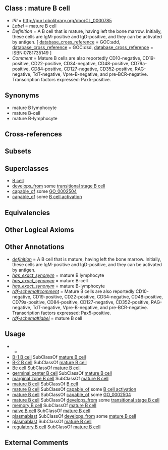 
## Class : mature B cell

 * *IRI* = http://purl.obolibrary.org/obo/CL_0000785
 * *Label* = mature B cell
 * *Definition* = A B cell that is mature, having left the bone marrow. Initially, these cells are IgM-positive and IgD-positive, and they can be activated by antigen. [ [database_cross_reference](../../ef/oboInOwl#hasDbXref.md) = GOC:add, [database_cross_reference](../../ef/oboInOwl#hasDbXref.md) = GOC:dsd, [database_cross_reference](../../ef/oboInOwl#hasDbXref.md) = ISBN:0781735149 ]
 * *Comment* = Mature B cells are also reportedly CD10-negative, CD19-positive, CD22-positive, CD34-negative, CD48-positive, CD79a-positive, CD84-positive, CD127-negative, CD352-positive, RAG-negative, TdT-negative, Vpre-B-negative, and pre-BCR-negative. Transcription factors expressed: Pax5-positive.

## Synonyms

 * mature B lymphocyte
 * mature B-cell
 * mature B-lymphocyte

## Cross-references


## Subsets


## Superclasses

 * [B cell](../../CL/36/CL_0000236.md)
 * [develops_from](../../RO/02/RO_0002202.md) some [transitional stage B cell](../../CL/18/CL_0000818.md)
 * [capable_of](../../RO/15/RO_0002215.md) some [GO_0002504](../../GO/04/GO_0002504.md)
 * [capable_of](../../RO/15/RO_0002215.md) some [B cell activation](../../GO/13/GO_0042113.md)

## Equivalencies


## Other Logical Axioms


## Other Annotations

 * *[definition](../../IAO/15/IAO_0000115.md)* = A B cell that is mature, having left the bone marrow. Initially, these cells are IgM-positive and IgD-positive, and they can be activated by antigen.
 * *[has_exact_synonym](../../ym/oboInOwl#hasExactSynonym.md)* = mature B lymphocyte
 * *[has_exact_synonym](../../ym/oboInOwl#hasExactSynonym.md)* = mature B-cell
 * *[has_exact_synonym](../../ym/oboInOwl#hasExactSynonym.md)* = mature B-lymphocyte
 * *[rdf-schema#comment](../../nt/rdf-schema#comment.md)* = Mature B cells are also reportedly CD10-negative, CD19-positive, CD22-positive, CD34-negative, CD48-positive, CD79a-positive, CD84-positive, CD127-negative, CD352-positive, RAG-negative, TdT-negative, Vpre-B-negative, and pre-BCR-negative. Transcription factors expressed: Pax5-positive.
 * *[rdf-schema#label](../../el/rdf-schema#label.md)* = mature B cell

## Usage

 * -
 * [B-1 B cell](../../CL/19/CL_0000819.md) SubClassOf [mature B cell](../../CL/85/CL_0000785.md)
 * [B-2 B cell](../../CL/22/CL_0000822.md) SubClassOf [mature B cell](../../CL/85/CL_0000785.md)
 * [Be cell](../../CL/68/CL_0000968.md) SubClassOf [mature B cell](../../CL/85/CL_0000785.md)
 * [germinal center B cell](../../CL/44/CL_0000844.md) SubClassOf [mature B cell](../../CL/85/CL_0000785.md)
 * [marginal zone B cell](../../CL/45/CL_0000845.md) SubClassOf [mature B cell](../../CL/85/CL_0000785.md)
 * [mature B cell](../../CL/85/CL_0000785.md) SubClassOf [B cell](../../CL/36/CL_0000236.md)
 * [mature B cell](../../CL/85/CL_0000785.md) SubClassOf [capable_of](../../RO/15/RO_0002215.md) some [B cell activation](../../GO/13/GO_0042113.md)
 * [mature B cell](../../CL/85/CL_0000785.md) SubClassOf [capable_of](../../RO/15/RO_0002215.md) some [GO_0002504](../../GO/04/GO_0002504.md)
 * [mature B cell](../../CL/85/CL_0000785.md) SubClassOf [develops_from](../../RO/02/RO_0002202.md) some [transitional stage B cell](../../CL/18/CL_0000818.md)
 * [memory B cell](../../CL/87/CL_0000787.md) SubClassOf [mature B cell](../../CL/85/CL_0000785.md)
 * [naive B cell](../../CL/88/CL_0000788.md) SubClassOf [mature B cell](../../CL/85/CL_0000785.md)
 * [plasmablast](../../CL/80/CL_0000980.md) SubClassOf [develops_from](../../RO/02/RO_0002202.md) some [mature B cell](../../CL/85/CL_0000785.md)
 * [plasmablast](../../CL/80/CL_0000980.md) SubClassOf [mature B cell](../../CL/85/CL_0000785.md)
 * [regulatory B cell](../../CL/69/CL_0000969.md) SubClassOf [mature B cell](../../CL/85/CL_0000785.md)

## External Comments

